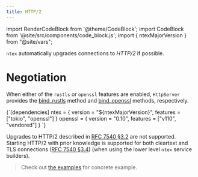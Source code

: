 ```yaml
---
title: HTTP/2
---
```


import RenderCodeBlock from '@theme/CodeBlock';
import CodeBlock from '@site/src/components/code_block.js';
import { ntexMajorVersion } from "@site/vars";

`ntex` automatically upgrades connections to *HTTP/2* if possible.

# Negotiation

<!-- TODO: use rustls example -->

When either of the `rustls` or `openssl` features are enabled, `HttpServer` provides the [bind_rustls][bindrustls] method and [bind_openssl][bindopenssl] methods, respectively.

<!-- DEPENDENCY -->


<RenderCodeBlock className="language-toml">
{`[dependencies]
ntex = { version = "${ntexMajorVersion}", features = ["tokio", "openssl"] }
openssl = { version = "0.10", features = ["v110", "vendored"] }
`}
</RenderCodeBlock>

<CodeBlock example="http2" file="main.rs" section="main" />

Upgrades to HTTP/2 described in [RFC 7540 §3.2][rfcsection32] are not supported. Starting HTTP/2 with prior knowledge is supported for both cleartext and TLS connections ([RFC 7540 §3.4][rfcsection34]) (when using the lower level `ntex` service builders).

> Check out [the examples][examples] for concrete example.

[rfcsection32]: https://httpwg.org/specs/rfc7540.html#rfc.section.3.2
[rfcsection34]: https://httpwg.org/specs/rfc7540.html#rfc.section.3.4
[bindrustls]: https://docs.rs/ntex/latest/ntex/web/struct.HttpServer.html#method.bind_rustls
[bindopenssl]: https://docs.rs/ntex/latest/ntex/web/struct.HttpServer.html#method.bind_openssl
[tlsalpn]: https://tools.ietf.org/html/rfc7301
[examples]: https://github.com/ntex-rs/examples
